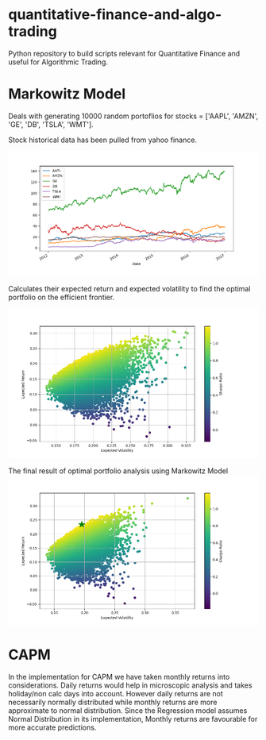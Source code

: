 # quantitative-finance-and-algo-trading
Python repository to build scripts relevant for Quantitative Finance and useful for Algorithmic Trading.

# Markowitz Model
Deals with generating 10000 random portoflios for stocks = ['AAPL', 'AMZN', 'GE', 'DB', 'TSLA', 'WMT'].

Stock historical data has been pulled from yahoo finance.

![screenshot](imageDir/stocks.png)

Calculates their expected return and expected volatility to find the optimal portfolio on the efficient frontier.

![screenshot](imageDir/frontier.png)

The final result of optimal portfolio analysis using Markowitz Model
![screenshot](imageDir/optimalresult.png)

# CAPM 
In the implementation for CAPM we have taken monthly returns into considerations. 
Daily returns would help in microscopic analysis and takes holiday/non calc days into account.
However daily returns are not necessarily normally distributed while monthly returns are more approximate to normal distribution.
Since the Regression model assumes Normal Distribution in its implementation, Monthly returns are favourable for more accurate predictions.